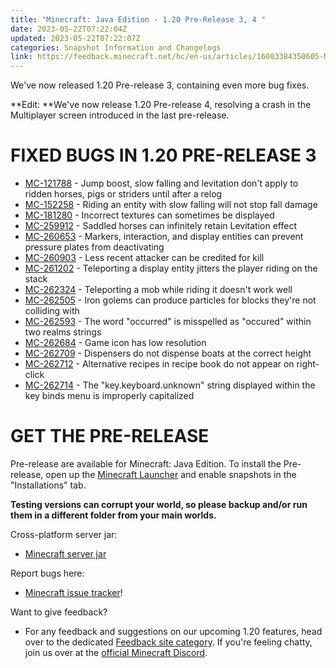 ```yaml
---
title: "Minecraft: Java Edition - 1.20 Pre-Release 3, 4 "
date: 2023-05-22T07:22:04Z
updated: 2023-05-22T07:22:07Z
categories: Snapshot Information and Changelogs
link: https://feedback.minecraft.net/hc/en-us/articles/16003384350605-Minecraft-Java-Edition-1-20-Pre-Release-3-4-
---
```


We've now released 1.20 Pre-release 3, containing even more bug fixes.

**Edit: **We've now release 1.20 Pre-release 4, resolving a crash in the Multiplayer screen introduced in the last pre-release.

# FIXED BUGS IN 1.20 PRE-RELEASE 3

- [MC-121788](https://bugs.mojang.com/browse/MC-121788) - Jump boost, slow falling and levitation don't apply to ridden horses, pigs or striders until after a relog
- [MC-152258](https://bugs.mojang.com/browse/MC-152258) - Riding an entity with slow falling will not stop fall damage
- [MC-181280](https://bugs.mojang.com/browse/MC-181280) - Incorrect textures can sometimes be displayed
- [MC-259912](https://bugs.mojang.com/browse/MC-259912) - Saddled horses can infinitely retain Levitation effect
- [MC-260653](https://bugs.mojang.com/browse/MC-260653) - Markers, interaction, and display entities can prevent pressure plates from deactivating
- [MC-260903](https://bugs.mojang.com/browse/MC-260903) - Less recent attacker can be credited for kill
- [MC-261202](https://bugs.mojang.com/browse/MC-261202) - Teleporting a display entity jitters the player riding on the stack
- [MC-262324](https://bugs.mojang.com/browse/MC-262324) - Teleporting a mob while riding it doesn't work well
- [MC-262505](https://bugs.mojang.com/browse/MC-262505) - Iron golems can produce particles for blocks they're not colliding with
- [MC-262593](https://bugs.mojang.com/browse/MC-262593) - The word "occurred" is misspelled as "occured" within two realms strings
- [MC-262684](https://bugs.mojang.com/browse/MC-262684) - Game icon has low resolution
- [MC-262709](https://bugs.mojang.com/browse/MC-262709) - Dispensers do not dispense boats at the correct height
- [MC-262712](https://bugs.mojang.com/browse/MC-262712) - Alternative recipes in recipe book do not appear on right-click
- [MC-262714](https://bugs.mojang.com/browse/MC-262714) - The "key.keyboard.unknown" string displayed within the key binds menu is improperly capitalized

# GET THE PRE-RELEASE

Pre-release are available for Minecraft: Java Edition. To install the Pre-release, open up the [Minecraft Launcher](https://www.minecraft.net/download.html) and enable snapshots in the "Installations" tab.

**Testing versions can corrupt your world, so please backup and/or run them in a different folder from your main worlds.**

Cross-platform server jar:

- [Minecraft server jar](https://piston-data.mojang.com/v1/objects/04b889e29aeffc23d2a3ebdd7e728184d9441e02/server.jar)

Report bugs here:

- [Minecraft issue tracker](https://bugs.mojang.com/projects/MC/summary)!

Want to give feedback?

- For any feedback and suggestions on our upcoming 1.20 features, head over to the dedicated [Feedback site category](https://aka.ms/MC120Feedback). If you're feeling chatty, join us over at the [official Minecraft Discord](https://discordapp.com/invite/minecraft).
